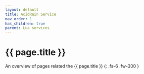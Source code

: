 ```yaml
---
layout: default
title: AcidRain Service
nav_order: 1
has_children: true
parent: Lua services
---
```


# {{ page.title }}


An overview of pages related the {{ page.title }}
{: .fs-6 .fw-300 }
